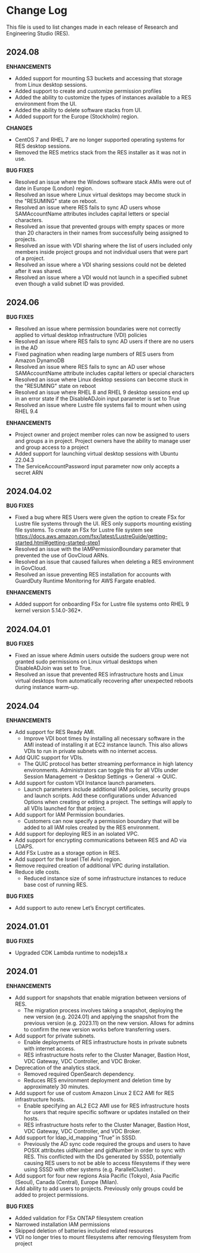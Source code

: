 # Change Log
This file is used to list changes made in each release of Research and Engineering Studio (RES).

2024.08
------

**ENHANCEMENTS**

- Added support for mounting S3 buckets and accessing that storage from Linux desktop sessions.
- Added support to create and customize permission profiles
- Added the ability to customize the types of instances available to a RES environment from the UI.
- Added the ability to delete software stacks from UI.
- Added support for the Europe (Stockholm) region.

**CHANGES**

- CentOS 7 and RHEL 7 are no longer supported operating systems for RES desktop sessions.
- Removed the RES metrics stack from the RES installer as it was not in use.

**BUG FIXES**

- Resolved an issue where the Windows software stack AMIs were out of date in Europe (London) region.
- Resolved an issue where Linux virtual desktops may become stuck in the "RESUMING" state on reboot.
- Resolved an issue where RES fails to sync AD users whose SAMAccountName attributes includes capital letters or special characters.
- Resolved an issue that prevented groups with empty spaces or more than 20 characters in their names from successfully being assigned to projects.
- Resolved an issue with VDI sharing where the list of users included only members inside project groups and not individual users that were part of a project.
- Resolved an issue where a VDI sharing sessions could not be deleted after it was shared.
- Resolved an issue where a VDI would not launch in a specified subnet even though a valid subnet ID was provided.

2024.06
------

**BUG FIXES**

- Resolved an issue where permission boundaries were not correctly applied to virtual desktop infrastructure (VDI) policies
- Resolved an issue where RES fails to sync AD users if there are no users in the AD
- Fixed pagination when reading large numbers of RES users from Amazon DynamoDB
- Resolved an issue where RES fails to sync an AD user whose SAMAccountName attribute includes capital letters or special characters
- Resolved an issue where Linux desktop sessions can become stuck in the "RESUMING" state on reboot
- Resolved an issue where RHEL 8 and RHEL 9 desktop sessions end up in an error state if the DisableADJoin input parameter is set to True
- Resolved an issue where Lustre file systems fail to mount when using RHEL 9.4

**ENHANCEMENTS**

- Project owner and project member roles can now be assigned to users and groups a in project. Project owners have the ability to manage user and group access to a project
- Added support for launching virtual desktop sessions with Ubuntu 22.04.3
- The ServiceAccountPassword input parameter now only accepts a secret ARN

2024.04.02
------

**BUG FIXES**

- Fixed a bug where RES Users were given the option to create FSx for Lustre file systems through the UI. RES only supports mounting existing file systems. To create an FSx for Lustre file system see https://docs.aws.amazon.com/fsx/latest/LustreGuide/getting-started.html#getting-started-step1
- Resolved an issue with the IAMPermissionBoundary parameter that prevented the use of GovCloud ARNs.
- Resolved an issue that caused failures when deleting a RES environment in GovCloud.
- Resolved an issue preventing RES installation for accounts with GuardDuty Runtime Monitoring for AWS Fargate enabled.

**ENHANCEMENTS**

- Added support for onboarding FSx for Lustre file systems onto RHEL 9 kernel version 5.14.0-362*.

2024.04.01
------

**BUG FIXES**

- Fixed an issue where Admin users outside the sudoers group were not granted sudo permissions on Linux virtual desktops when DisableADJoin was set to True.
- Resolved an issue that prevented RES infrastructure hosts and Linux virtual desktops from automatically recovering after unexpected reboots during instance warm-up.

2024.04
------

**ENHANCEMENTS**

- Add support for RES Ready AMI.
  - Improve VDI boot times by installing all necessary software in the AMI instead of installing it at EC2 instance launch. This also allows VDIs to run in private subnets with no internet access.
- Add QUIC support for VDIs.
  - The QUIC protocol has better streaming performance in high latency environments. Administrators can toggle this for all VDIs under Session Management → Desktop Settings → General → QUIC.
- Add support for custom VDI Instance launch parameters.
  - Launch parameters include additional IAM policies, security groups and launch scripts. Add these configurations under Advanced Options when creating or editing a project. The settings will apply to all VDIs launched for that project.
- Add support for IAM Permission boundaries.
  - Customers can now specify a permission boundary that will be added to all IAM roles created by the RES environment.
- Add support for deploying RES in an isolated VPC.
- Add support for encrypting communications between RES and AD via LDAPS.
- Add FSx Lustre as a storage option in RES.
- Add support for the Israel (Tel Aviv) region.
- Remove required creation of additional VPC during installation.
- Reduce idle costs.
  - Reduced instance size of some infrastructure instances to reduce base cost of running RES.

**BUG FIXES**

- Add support to auto renew Let’s Encrypt certificates.

2024.01.01
------

**BUG FIXES**

- Upgraded CDK Lambda runtime to nodejs18.x

2024.01
------

**ENHANCEMENTS**

- Add support for snapshots that enable migration between versions of RES.
  - The migration process involves taking a snapshot, deploying the new version (e.g. 2024.01) and applying the snapshot from the previous version (e.g. 2023.11) on the new version. Allows for admins to confirm the new version works before transferring users.
- Add support for private subnets.
  - Enable deployments of RES infrastructure hosts in private subnets with internet access.
  - RES infrastructure hosts refer to the Cluster Manager, Bastion Host, VDC Gateway, VDC Controller, and VDC Broker.
- Deprecation of the analytics stack.
  - Removed required OpenSearch dependency.
  - Reduces RES environment deployment and deletion time by approximately 30 minutes.
- Add support for use of custom Amazon Linux 2 EC2 AMI for RES infrastructure hosts.
  - Enable specifying an AL2 EC2 AMI use for RES infrastructure hosts for users that require specific software or updates installed on their hosts.
  - RES infrastructure hosts refer to the Cluster Manager, Bastion Host, VDC Gateway, VDC Controller, and VDC Broker.
- Add support for ldap_id_mapping “True” in SSSD.
  - Previously the AD sync code required the groups and users to have POSIX attributes uidNumber and gidNumber in order to sync with RES. This conflicted with the IDs generated by SSSD, potentially causing RES users to not be able to access filesystems if they were using SSSD with other systems (e.g. ParallelCluster) .
- Add support for four new regions Asia Pacific (Tokyo), Asia Pacific (Seoul), Canada (Central), Europe (Milan).
- Add ability to add users to projects. Previously only groups could be added to project permissions.

**BUG FIXES**

- Added validation for FSx ONTAP filesystem creation
- Narrowed installation IAM permissions
- Skipped deletion of batteries included related resources
- VDI no longer tries to mount filesystems after removing filesystem from project
